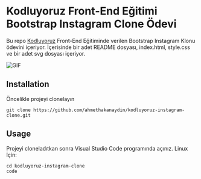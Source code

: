 # Kodluyoruz Front-End Eğitimi Bootstrap Instagram Clone Ödevi
Bu repo [Kodluyoruz](https://kodluyoruz.org) Front-End Eğitiminde verilen Bootstrap Instagram Klonu ödevini içeriyor. İçerisinde bir adet README dosyası, index.html, style.css ve bir adet svg dosyası içeriyor.

![GIF](/assets/instagram.gif)

## Installation
Öncelikle projeyi clonelayın

```
git clone https://github.com/ahmethakanaydin/kodluyoruz-instagram-clone.git
```

## Usage
Projeyi cloneladıtkan sonra Visual Studio Code programında açınız.
Linux İçin:

```
cd kodluyoruz-instagram-clone
code
```
